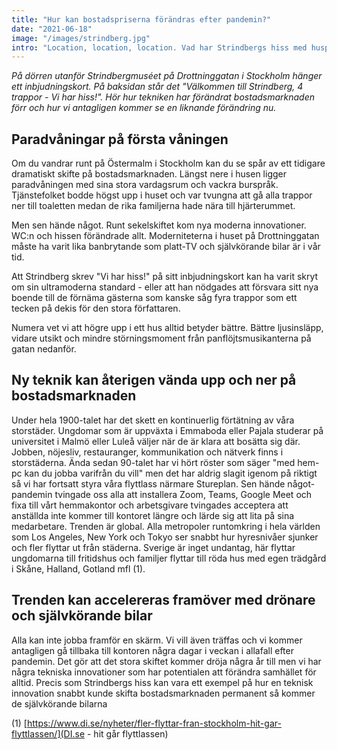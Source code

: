 ```yaml
---
title: "Hur kan bostadspriserna förändras efter pandemin?"
date: "2021-06-18"
image: "/images/strindberg.jpg"
intro: "Location, location, location. Vad har Strindbergs hiss med huspriser att göra?"
---
```


_På dörren utanför Strindbergmuséet på Drottninggatan i Stockholm hänger ett inbjudningskort. På baksidan står det "Välkommen till Strindberg, 4 trappor - Vi har hiss!". Hör hur tekniken har förändrat bostadsmarknaden förr och hur vi antagligen kommer se en liknande förändring nu._

## Paradvåningar på första våningen

Om du vandrar runt på Östermalm i Stockholm kan du se spår av ett tidigare dramatiskt skifte på bostadsmarknaden. Längst nere i husen ligger paradvåningen med sina stora vardagsrum och vackra burspråk. Tjänstefolket bodde högst upp i huset och var tvungna att gå alla trappor ner till toaletten medan de rika familjerna hade nära till hjärterummet. 

Men sen hände något. Runt sekelskiftet kom nya moderna innovationer. WC:n och hissen förändrade allt. Moderniteterna i huset på Drottninggatan måste ha varit lika banbrytande som platt-TV och självkörande bilar är i vår tid. 

Att Strindberg skrev "Vi har hiss!" på sitt inbjudningskort kan ha varit skryt om sin ultramoderna standard - eller att han nödgades att försvara sitt nya boende till de förnäma gästerna som kanske såg fyra trappor som ett tecken på dekis för den stora författaren.

Numera vet vi att högre upp i ett hus alltid betyder bättre. Bättre ljusinsläpp, vidare utsikt och mindre störningsmoment från panflöjtsmusikanterna på gatan nedanför.

## Ny teknik kan återigen vända upp och ner på bostadsmarknaden
Under hela 1900-talet har det skett en kontinuerlig förtätning av våra storstäder. Ungdomar som är uppväxta i Emmaboda eller Pajala studerar på universitet i Malmö eller Luleå väljer när de är klara att bosätta sig där. Jobben, nöjesliv, restauranger, kommunikation och nätverk finns i storstäderna. Ända sedan 90-talet har vi hört röster som säger "med hem-pc kan du jobba varifrån du vill" men det har aldrig slagit igenom på riktigt så vi har fortsatt styra våra flyttlass närmare Stureplan. Sen hände något- pandemin tvingade oss alla att installera Zoom, Teams, Google Meet och fixa till vårt hemmakontor och arbetsgivare tvingades acceptera att anställda inte kommer till kontoret längre och lärde sig att lita på sina medarbetare. Trenden är global. Alla metropoler runtomkring i hela världen som Los Angeles, New York och Tokyo ser snabbt hur hyresnivåer sjunker och fler flyttar ut från städerna. Sverige är inget undantag, här flyttar ungdomarna till fritidshus och familjer flyttar till röda hus med egen trädgård i Skåne, Halland, Gotland mfl (1).

## Trenden kan accelereras framöver med drönare och självkörande bilar
Alla kan inte jobba framför en skärm. Vi vill även träffas och vi kommer antagligen gå tillbaka till kontoren några dagar i veckan i allafall efter pandemin. Det gör att det stora skiftet kommer dröja några år till men vi har några tekniska innovationer som har potentialen att förändra samhället för alltid. Precis som Strindbergs hiss kan vara ett exempel på hur en teknisk innovation snabbt kunde skifta bostadsmarknaden permanent så kommer de självkörande bilarna 




(1) [https://www.di.se/nyheter/fler-flyttar-fran-stockholm-hit-gar-flyttlassen/](DI.se - hit går flyttlassen)
